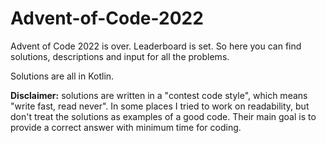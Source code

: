 # Advent-of-Code-2022

Advent of Code 2022 is over. Leaderboard is set. So here you can find solutions, descriptions and input for all the problems.

Solutions are all in Kotlin.

**Disclaimer:** solutions are written in a "contest code style", which means "write fast, read never". 
In some places I tried to work on readability, but don't treat the solutions as examples of a good code. 
Their main goal is to provide a correct answer with minimum time for coding.
